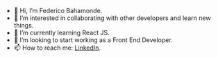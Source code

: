 - 👋 Hi, I’m Federico Bahamonde.
- 👀 I’m interested in collaborating with other developers and learn new things.
- 🌱 I’m currently learning React JS.
- 💞️ I’m looking to start working as a Front End Developer.
- 📫 How to reach me: <a href="https://www.linkedin.com/in/fedebaha" target="_blank">LinkedIn</a>.

<!---
FeDaBa/FeDaBa is a ✨ special ✨ repository because its `README.md` (this file) appears on your GitHub profile.
You can click the Preview link to take a look at your changes.
--->
